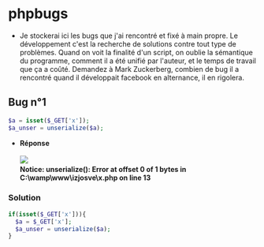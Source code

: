 # phpbugs
- Je stockerai ici les bugs que j'ai rencontré et fixé à main propre. Le développement c'est la recherche de solutions contre tout type de problèmes. Quand on voit la finalité d'un script, on oublie la sémantique du programme, comment il a été unifié par l'auteur, et le temps de travail que ça a coûté. Demandez à Mark Zuckerberg, combien de bug il a rencontré quand il développait facebook en alternance, il en rigolera. 
## Bug n°1
```PHP
$a = isset($_GET['x']);
$a_unser = unserialize($a);
```
- **Réponse** <br/><br/>
<img src="https://media.discordapp.net/attachments/772278494977196032/772279077495111680/unknown.png"/><br/>
**Notice: unserialize(): Error at offset 0 of 1 bytes in C:\wamp\www\izjosve\x.php on line 13**
### Solution
```PHP
if(isset($_GET['x'])){
  $a = $_GET['x'];
  $a_unser = unserialize($a);
}
```
